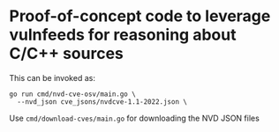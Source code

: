 # Proof-of-concept code to leverage vulnfeeds for reasoning about C/C++ sources

This can be invoked as:

```shell
go run cmd/nvd-cve-osv/main.go \
  --nvd_json cve_jsons/nvdcve-1.1-2022.json \
```

Use `cmd/download-cves/main.go` for downloading the NVD JSON files
